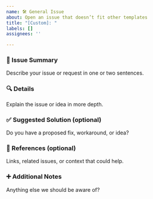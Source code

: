 ```yaml
---
name: 🛠️ General Issue
about: Open an issue that doesn’t fit other templates
title: "[Custom]: "
labels: []
assignees: ''

---
```


### 🎯 Issue Summary
Describe your issue or request in one or two sentences.

### 🔍 Details
Explain the issue or idea in more depth.

### ✅ Suggested Solution (optional)
Do you have a proposed fix, workaround, or idea?

### 🔗 References (optional)
Links, related issues, or context that could help.

### ➕ Additional Notes
Anything else we should be aware of?
